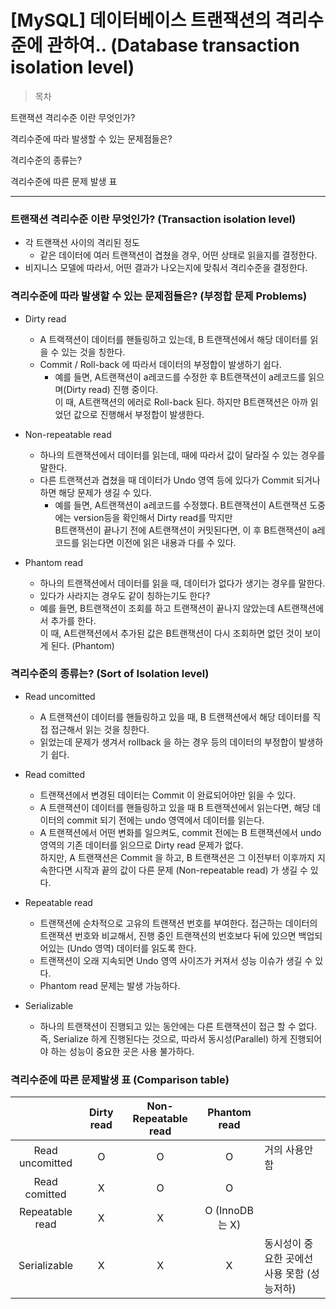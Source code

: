 # [MySQL] 데이터베이스 트랜잭션의 격리수준에 관하여.. (Database transaction isolation level)

> 목차

트랜잭션 격리수준 이란 무엇인가?

격리수준에 따라 발생할 수 있는 문제점들은?
  
격리수준의 종류는?

격리수준에 따른 문제 발생 표

---

### 트랜잭션 격리수준 이란 무엇인가? (Transaction isolation level)
- 각 트랜잭션 사이의 격리된 정도
    - 같은 데이터에 여러 트랜잭션이 겹쳤을 경우, 어떤 상태로 읽을지를 결정한다.
- 비지니스 모델에 따라서, 어떤 결과가 나오는지에 맞춰서 격리수준을 결정한다.

### 격리수준에 따라 발생할 수 있는 문제점들은? (부정합 문제 Problems)
- Dirty read
    - A 트랙잭션이 데이터를 핸들링하고 있는데, B 트랜잭션에서 해당 데이터를 읽을 수 있는 것을 칭한다.  
    - Commit / Roll-back 에 따라서 데이터의 부정합이 발생하기 쉽다.
      - 예를 들면, A트랜잭션이 a레코드를 수정한 후 B트랜잭션이 a레코드를 읽으며(Dirty read) 진행 중이다.  
        이 때, A트랜잭션의 에러로 Roll-back 된다. 하지만 B트랜잭션은 아까 읽었던 값으로 진행해서 부정합이 발생한다.

- Non-repeatable read
    - 하나의 트랜잭션에서 데이터를 읽는데, 때에 따라서 값이 달라질 수 있는 경우를 말한다.  
    - 다른 트랜잭션과 겹쳤을 때 데이터가 Undo 영역 등에 있다가 Commit 되거나 하면 해당 문제가 생길 수 있다.
      - 예를 들면, A트랜잭션이 a레코드를 수정했다. B트랜잭션이 A트랜잭션 도중에는 version등을 확인해서 Dirty read를 막지만  
      B트랜잭션이 끝나기 전에 A트랜잭션이 커밋된다면, 이 후 B트랜잭션이 a레코드를 읽는다면 이전에 읽은 내용과 다를 수 있다. 
  
- Phantom read
    - 하나의 트랜잭션에서 데이터를 읽을 때, 데이터가 없다가 생기는 경우를 말한다.  
    - 있다가 사라지는 경우도 같이 칭하는기도 한다?
    - 예를 들면, B트랜잭션이 조회를 하고 트랜잭션이 끝나지 않았는데 A트랜잭션에서 추가를 한다.  
    이 때, A트랜잭션에서 추가된 값은 B트랜잭션이 다시 조회하면 없던 것이 보이게 된다. (Phantom)

### 격리수준의 종류는? (Sort of Isolation level)
- Read uncomitted
    - A 트랜잭션이 데이터를 핸들링하고 있을 때, B 트랜잭션에서 해당 데이터를 직접 접근해서 읽는 것을 칭한다.  
    - 읽었는데 문제가 생겨서 rollback 을 하는 경우 등의 데이터의 부정합이 발생하기 쉽다.
 
- Read comitted
    - 트랜잭션에서 변경된 데이터는 Commit 이 완료되어야만 읽을 수 있다.   
    - A 트랜잭션이 데이터를 핸들링하고 있을 때 B 트랜잭션에서 읽는다면, 해당 데이터의 commit 되기 전에는 undo 영역에서 데이터를 읽는다.  
    - A 트랜잭션에서 어떤 변화를 일으켜도, commit 전에는 B 트랜잭션에서 undo 영역의 기존 데이터를 읽으므로 Dirty read 문제가 없다.  
    하지만, A 트랜잭션은 Commit 을 하고, B 트랜잭션은 그 이전부터 이후까지 지속한다면 시작과 끝의 값이 다른 문제 (Non-repeatable read) 가 생길 수 있다.  
  
- Repeatable read
    - 트랜잭션에 순차적으로 고유의 트랜잭션 번호를 부여한다. 접근하는 데이터의 트랜잭션 번호와 비교해서, 진행 중인 트랜잭션의 번호보다 뒤에 있으면 백업되어있는 (Undo 영역) 데이터를 읽도록 한다.   
    - 트랜잭션이 오래 지속되면 Undo 영역 사이즈가 커져서 성능 이슈가 생길 수 있다.  
    - Phantom read 문제는 발생 가능하다.  

- Serializable
    - 하나의 트랜잭션이 진행되고 있는 동안에는 다른 트랜잭션이 접근 할 수 없다.  
     즉, Serialize 하게 진행된다는 것으로, 따라서 동시성(Parallel) 하게 진행되어야 하는 성능이 중요한 곳은 사용 불가하다.


### 격리수준에 따른 문제발생 표 (Comparison table)
| |Dirty read|Non-Repeatable read|Phantom read| |
|:---:|:---:|:---:|:---:|---|
|Read uncomitted|O|O|O| 거의 사용안함 |
|Read comitted  |X|O|O| |
|Repeatable read|X|X|O (InnoDB는 X)| |
|Serializable   |X|X|X| 동시성이 중요한 곳에선 사용 못함 (성능저하) |